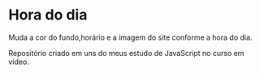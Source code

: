 # Hora do dia
 Muda a cor do fundo,horário e a imagem do site conforme a hora do dia.

Repositório criado em uns do meus estudo de JavaScript no curso em vídeo.
